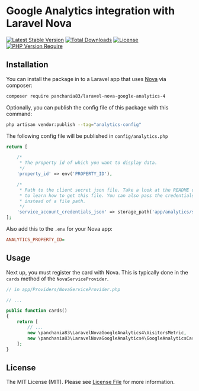 # Google Analytics integration with Laravel Nova

[![Latest Stable Version](http://poser.pugx.org/panchania83/laravel-nova-google-analytics-4/v)](https://packagist.org/packages/panchania83/laravel-nova-google-analytics-4) [![Total Downloads](http://poser.pugx.org/panchania83/laravel-nova-google-analytics-4/downloads)](https://packagist.org/packages/panchania83/laravel-nova-google-analytics-4) [![License](http://poser.pugx.org/panchania83/laravel-nova-google-analytics-4/license)](https://packagist.org/packages/panchania83/laravel-nova-google-analytics-4) [![PHP Version Require](http://poser.pugx.org/panchania83/laravel-nova-google-analytics-4/require/php)](https://packagist.org/packages/panchania83/laravel-nova-google-analytics-4)
## Installation

You can install the package in to a Laravel app that uses [Nova](https://nova.laravel.com) via composer:

```bash
composer require panchania83/laravel-nova-google-analytics-4
```

Optionally, you can publish the config file of this package with this command:

``` bash
php artisan vendor:publish --tag="analytics-config"
```

The following config file will be published in `config/analytics.php`

```php
return [

    /*
     * The property id of which you want to display data.
     */
    'property_id' => env('PROPERTY_ID'),

    /*
     * Path to the client secret json file. Take a look at the README of this package
     * to learn how to get this file. You can also pass the credentials as an array
     * instead of a file path.
     */
    'service_account_credentials_json' => storage_path('app/analytics/service-account-credentials.json'),
];

```

Also add this to the `.env` for your Nova app:

```ini
ANALYTICS_PROPERTY_ID=
```


## Usage

Next up, you must register the card with Nova. This is typically done in the `cards` method of the `NovaServiceProvider`.

```php
// in app/Providers/NovaServiceProvider.php

// ...

public function cards()
{
    return [
        // ...
        new \panchania83\LaravelNovaGoogleAnalytics4\VisitorsMetric,
        new \panchania83\LaravelNovaGoogleAnalytics4\GoogleAnalyticsCard,
    ];
}
```


## License

The MIT License (MIT). Please see [License File](LICENSE.md) for more information.
